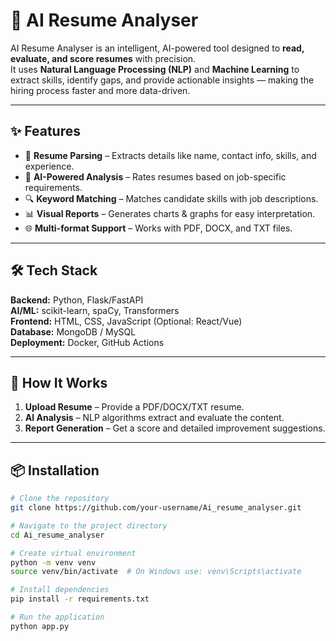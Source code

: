 # 🤖 AI Resume Analyser

AI Resume Analyser is an intelligent, AI-powered tool designed to **read, evaluate, and score resumes** with precision.  
It uses **Natural Language Processing (NLP)** and **Machine Learning** to extract skills, identify gaps, and provide actionable insights — making the hiring process faster and more data-driven.

---

## ✨ Features
- 📄 **Resume Parsing** – Extracts details like name, contact info, skills, and experience.  
- 🤖 **AI-Powered Analysis** – Rates resumes based on job-specific requirements.  
- 🔍 **Keyword Matching** – Matches candidate skills with job descriptions.  
- 📊 **Visual Reports** – Generates charts & graphs for easy interpretation.  
- 🌐 **Multi-format Support** – Works with PDF, DOCX, and TXT files.

---

## 🛠️ Tech Stack
**Backend:** Python, Flask/FastAPI  
**AI/ML:** scikit-learn, spaCy, Transformers  
**Frontend:** HTML, CSS, JavaScript (Optional: React/Vue)  
**Database:** MongoDB / MySQL  
**Deployment:** Docker, GitHub Actions  

---

## 🚀 How It Works
1. **Upload Resume** – Provide a PDF/DOCX/TXT resume.  
2. **AI Analysis** – NLP algorithms extract and evaluate the content.  
3. **Report Generation** – Get a score and detailed improvement suggestions.  

---

## 📦 Installation
```bash
# Clone the repository
git clone https://github.com/your-username/Ai_resume_analyser.git

# Navigate to the project directory
cd Ai_resume_analyser

# Create virtual environment
python -m venv venv
source venv/bin/activate  # On Windows use: venv\Scripts\activate

# Install dependencies
pip install -r requirements.txt

# Run the application
python app.py
